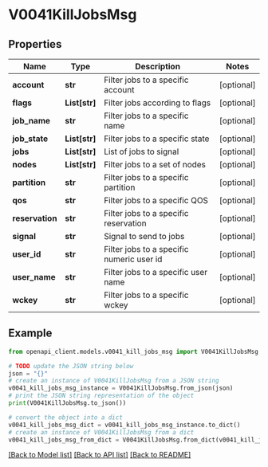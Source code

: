 # V0041KillJobsMsg


## Properties

Name | Type | Description | Notes
------------ | ------------- | ------------- | -------------
**account** | **str** | Filter jobs to a specific account | [optional] 
**flags** | **List[str]** | Filter jobs according to flags | [optional] 
**job_name** | **str** | Filter jobs to a specific name | [optional] 
**job_state** | **List[str]** | Filter jobs to a specific state | [optional] 
**jobs** | **List[str]** | List of jobs to signal | [optional] 
**nodes** | **List[str]** | Filter jobs to a set of nodes | [optional] 
**partition** | **str** | Filter jobs to a specific partition | [optional] 
**qos** | **str** | Filter jobs to a specific QOS | [optional] 
**reservation** | **str** | Filter jobs to a specific reservation | [optional] 
**signal** | **str** | Signal to send to jobs | [optional] 
**user_id** | **str** | Filter jobs to a specific numeric user id | [optional] 
**user_name** | **str** | Filter jobs to a specific user name | [optional] 
**wckey** | **str** | Filter jobs to a specific wckey | [optional] 

## Example

```python
from openapi_client.models.v0041_kill_jobs_msg import V0041KillJobsMsg

# TODO update the JSON string below
json = "{}"
# create an instance of V0041KillJobsMsg from a JSON string
v0041_kill_jobs_msg_instance = V0041KillJobsMsg.from_json(json)
# print the JSON string representation of the object
print(V0041KillJobsMsg.to_json())

# convert the object into a dict
v0041_kill_jobs_msg_dict = v0041_kill_jobs_msg_instance.to_dict()
# create an instance of V0041KillJobsMsg from a dict
v0041_kill_jobs_msg_from_dict = V0041KillJobsMsg.from_dict(v0041_kill_jobs_msg_dict)
```
[[Back to Model list]](../README.md#documentation-for-models) [[Back to API list]](../README.md#documentation-for-api-endpoints) [[Back to README]](../README.md)



